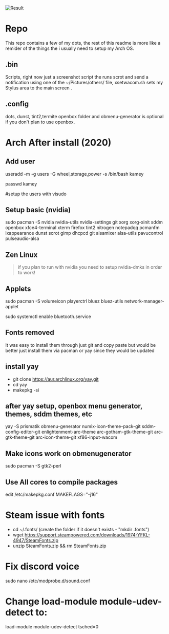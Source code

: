 
![Result](https://i.imgur.com/rxGK3t4.png)

# Repo
This repo contains a few of my dots, the rest of this readme is more like a remider of the things the i usually need to setup my Arch OS.

## .bin
Scripts, right now just a screenshot script the runs scrot and send a notification using one of the ~/Pictures/others/ file, xsetwacom.sh sets my Stylus area to the main screen .

## .config
dots, dunst, tint2,termite openbox folder and obmenu-generator is optional if you don't plan to use openbox.

# Arch After install (2020)

## Add user
useradd -m -g users -G wheel,storage,power -s /bin/bash kamey 

passwd kamey

#setup the users with visudo 

## Setup basic (nvidia)
sudo pacman -S nvidia nvidia-utils nvidia-settings git xorg xorg-xinit sddm openbox xfce4-terminal xterm firefox tint2 nitrogen notepadqq pcmanfm lxappearance dunst scrot gimp dhcpcd git alsamixer alsa-utils pavucontrol pulseaudio-alsa


## Zen Linux
>if you plan to run with nvidia you need to setup nvidia-dmks in order to work!



## Applets
sudo pacman -S volumeicon playerctrl bluez bluez-utils network-manager-applet

sudo systemctl enable bluetooth.service

## Fonts removed

It was easy to install them through just git and copy paste but would be better just install them via pacman or yay since they would be updated


## install yay 
- git clone https://aur.archlinux.org/yay.git
- cd yay
- makepkg -si

## after yay setup, openbox menu generator, themes, sddm themes, etc
yay -S prismatik obmenu-generator numix-icon-theme-pack-git sddm-config-editor-git enlightenment-arc-theme arc-gotham-gtk-theme-git arc-gtk-theme-git arc-icon-theme-git xf86-input-wacom

## Make icons work on obmenugenerator
sudo pacman -S gtk2-perl 

## Use All cores to compile packages
edit /etc/makepkg.conf
MAKEFLAGS="-j16"

# Steam issue with fonts

- cd ~/.fonts/ (create the folder if it doesn't exists - "mkdir .fonts")
- wget https://support.steampowered.com/downloads/1974-YFKL-4947/SteamFonts.zip
- unzip SteamFonts.zip && rm SteamFonts.zip  

# Fix discord voice

sudo nano /etc/modprobe.d/sound.conf

# Change load-module module-udev-detect to:

load-module module-udev-detect tsched=0
